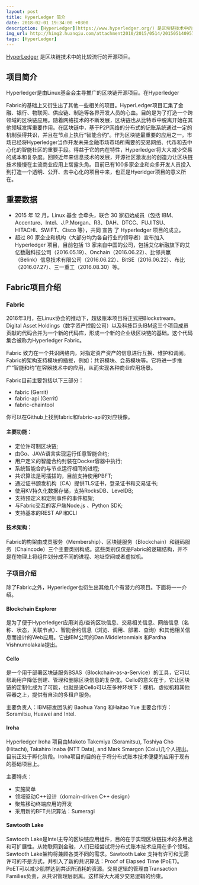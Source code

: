 ```yaml
---
layout: post
title: HyperLedger 简介
date: 2018-02-01 19:34:00 +0300
description: [HyperLedger](https://www.hyperledger.org/) 是区块链技术中的比较流行的开源项目。
img_url: http://himg2.huanqiu.com/attachment2010/2015/0514/20150514095718228.jpg
tags: [HyperLedger]
---
```


[HyperLedger](https://www.hyperledger.org/) 是区块链技术中的比较流行的开源项目。
## 项目简介

Hyperledger是由Linux基金会主导推广的区块链开源项目。在Hyperledger
 
Fabric的基础上又衍生出了其他一些相关的项目。HyperLedger项目汇集了金融、银行、物联网、供应链、制造等各界开发人员的心血。目的是为了打造一个跨领域的区块链应用。随着网络技术的不断发展，区块链也从比特币中脱离开始在其他领域发挥重要作用。在区块链中，基于P2P网络的分布式的记账系统通过一定的机制获得共识，并且在节点上执行“智能合约”。作为区块链最重要的应用之一。市场已经将Hyperledger当作开发未来金融市场市场所需要的交易网络、代币和去中心化的智能社区的重要手段。得益于它的内在特性，Hyperledger将大大减少交易的成本和复杂度。回顾近年来信息技术的发展，开源社区激发出的创造力让区块链技术慢慢在主流商业应用上崭露头角。目前已有100多家企业和众多开发人员投入到打造一个透明、公开、去中心化的项目中来，也正是Hyerldger项目的意义所在。

## 重要数据

* 2015 年 12 月，Linux 基金 会牵头，联合 30 家初始成员（包括 IBM、Accenture、Intel、J.P.Morgan、R3、DAH、DTCC、FUJITSU、HITACHI、SWIFT、Cisco 等），共同 宣告 了 Hyperledger 项目的成立。
* 超过 80 家企业和机构（大部分均为各自行业的领导者）宣布加入 Hyperledger 项目，目前包括 13 家来自中国的公司，包括艾亿新融旗下的艾亿数融科技公司（2016.05.19）、Onchain（2016.06.22）、比邻共赢（Belink）信息技术有限公司（2016.06.22）、BitSE（2016.06.22）、布比（2016.07.27）、三一重工（2016.08.30）等。

## Fabric项目介绍

### Fabric

2016年3月，在Linux协会的推动下，超级账本项目将正式把Blockstream，Digital Asset Holdings（数字资产控股公司）以及科技巨头IBM这三个项目成员贡献的代码合并为一个新的代码库，形成一个新的企业级区块链的基础。这个代码集合被称为Hyperledger Fabric。

Fabric 致力在一个共识网络内，对指定资产资产的信息进行互换、维护和调阅。Fabric的架构支持模块的插拔，例如：共识模块、会员模块等。它将进一步推广“智能和约”在容器技术中的应用，从而实现各种商业应用场景。

Fabric目前主要包括以下三部分：
* fabric (Gerrit)
* fabric-api (Gerrit)
* fabric-chaintool

你可以在Github上找到fabric和fabric-api的对应镜像。

#### 主要功能：
- 定位许可制区块链;
- 由Go、JAVA语言实现运行任意智能合约;
- 用户定义的智能合约封装在Docker容器中执行;
- 系统智能合约与节点运行相同的进程;
- 共识算法是可插拔的，目前支持使用PBFT;
- 通过证书颁发机构（CA）提供TLS证书，登录证书和交易证书;
- 使用KV持久化数据存储，支持RocksDB、LevelDB;
- 支持预定义和定制事件的事件框架;
- 与Fabric交互的客户端Node.js 、Python SDK;
- 支持基本的REST API和CLI

#### 技术架构：
Fabric的构架由成员服务（Membership）、区块链服务（Blockchain）和链码服务（Chaincode）三个主要类别构成。这些类别仅仅是Fabric的逻辑结构，并不是在物理上将组件划分成不同的进程、地址空间或者虚拟机。

### 子项目介绍

除了Fabric之外，Hyperledger也衍生出其他几个有潜力的项目。下面将一一介绍。

#### Blockchain Explorer
是为了便于Hyperledger应用浏览/查询区块信息、交易相关信息、网络信息（名称、状态，关联节点）、智能合约信息（浏览、调用、部署、查询）和其他相关信息而设计的Web应用。它由IBM公司的Dan Middletonmiais 和Pardha Vishnumolakala提出。 

#### Cello
是一个用于部署区块链服务BSAS（Blockchain-as-a-Service）的工具，它可以帮助用户降低创建、管理和删除区块信息的复杂度。Cello的意义在于，它让区块链的定制化成为了可能，也就是说Cello可以在多种环境下：裸机、虚拟机和其他容器之上，提供有自治的多租户服务。

主要负责人：IBM研发团队的 Baohua Yang 和Haitao Yue 
主要合作方：Soramitsu, Huawei and Intel.

#### Iroha
Hyperledger Iroha 项目由Makoto Takemiya (Soramitsu), Toshiya Cho (Hitachi), Takahiro Inaba (NTT Data), and Mark Smargon (Colu)几个人提出。目前正处于孵化阶段。Iroha项目的目的在于将分布式账本技术便捷的应用于现有的基础项目上。

主要特点：
- 实施简单
- 领域驱动C++设计（domain-driven C++ design）
- 聚焦移动终端应用的开发
- 采用新的BFT共识算法：Sumeragi

#### Sawtooth Lake
Sawtooth Lake是Intel主导的区块链应用组件，目的在于实现区块链技术的多用途和可扩展性。从物联网到金融，人们已经尝试将分布式账本技术应用在多个领域。Sawtooth Lake架构将兼顾各类不同的需求。Sawtooth Lake 支持有许可和无需许可的不是方式，并引入了新的共识算法：Proof of Elapsed Time (PoET)。PoET可以减少肌群达到共识所消耗的资源。交易逻辑的管理由Transaction Families负责，从共识管理层剥离。这样将大大减少交易逻辑的约束。